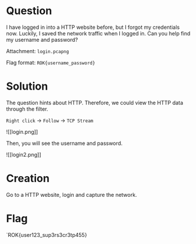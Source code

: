 # Question
I have logged in into a HTTP website before, but I forgot my credentials now. Luckily, I saved the network traffic when I logged in. Can you help find my username and password?

Attachment: `login.pcapng`

Flag format: `ROK{username_password}`


# Solution
The question hints about HTTP. Therefore, we could view the HTTP data through the filter. 

`Right click` -> `Follow` -> `TCP Stream`

![[login.png]]

Then, you will see the username and password.

![[login2.png]]


# Creation
Go to a HTTP website, login and capture the network.


# Flag
`ROK{user123_sup3rs3cr3tp455}